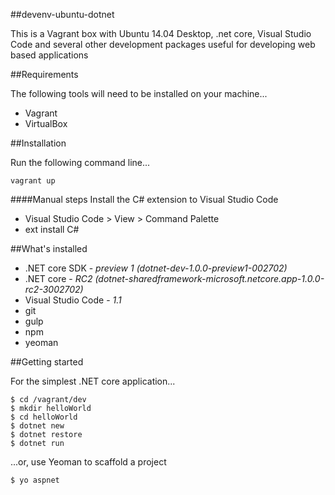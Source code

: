 ##devenv-ubuntu-dotnet

This is a Vagrant box with Ubuntu 14.04 Desktop, .net core, Visual Studio Code
 and several other development packages useful for developing web based applications

##Requirements

The following tools will need to be installed on your machine...

* Vagrant
* VirtualBox

##Installation

Run the following command line...

    vagrant up

####Manual steps
Install the C# extension to Visual Studio Code

* Visual Studio Code > View > Command Palette
* ext install C#

##What's installed

* .NET core SDK - *preview 1 (dotnet-dev-1.0.0-preview1-002702)*
* .NET core - *RC2 (dotnet-sharedframework-microsoft.netcore.app-1.0.0-rc2-3002702)*
* Visual Studio Code - *1.1*
* git
* gulp
* npm
* yeoman

##Getting started

For the simplest .NET core application...

    $ cd /vagrant/dev
    $ mkdir helloWorld
    $ cd helloWorld
    $ dotnet new
    $ dotnet restore
    $ dotnet run

...or, use Yeoman to scaffold a project

    $ yo aspnet
